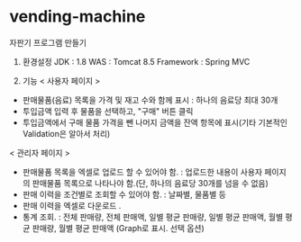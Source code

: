 # vending-machine
자판기 프로그램 만들기

1. 환경설정
JDK : 1.8
 WAS : Tomcat 8.5
 Framework : Spring MVC

2. 기능 
< 사용자 페이지 >
- 판매물품(음료) 목록을 가격 및 재고 수와 함께 표시 : 하나의 음료당 최대 30개
- 투입금액 입력 후 물품을 선택하고, "구매" 버튼 클릭
- 투입금액에서 구매 물품 가격을 뺀 나머지 금액을 잔액 항목에 표시(기타 기본적인 Validation은 알아서 처리)

< 관리자 페이지 >
- 판매물품 목록을 엑셀로 업로드 할 수 있어야 함.
   : 업로드한 내용이 사용자 페이지의 판매물품 목록으로 나타나야 함.(단, 하나의 음료당 30개를 넘을 수 없음)
- 판매 이력을 조건별로 조회할 수 있어야 함.
   : 날짜별, 물품별 등
- 판매 이력을 엑셀로 다운로드 .
- 통계 조회.
  : 전체 판매량, 전체 판매액, 일별 평균 판매량, 일별 평균 판매액, 월별 평균 판매량, 월별 평균 판매액
    (Graph로 표시.  선택 옵션)
